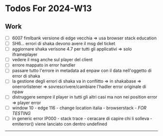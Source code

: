 # Todos For 2024-W13

## Work

- [ ] 6007 fimlbank versione di edge vecchia => usa browser stack education
- [ ] SH6... errori di shaka devono avere il msg del ticket
- [ ] aggiornare shaka verisone 4.7 per tutti gli applicativi => solo iframeplayer
- [ ] vedere il msg anche sul player del client
- [ ] errore mappato in error handler
- [ ] passare tutto l'errore in metadata ad enpaw con il data nell'oggetto di error di shaka
- [ ] la gestione degli errori di shaka va in conflitto => in shakabase => onerrorlistener => sovrescrivere/cambiare l'hadler error originale di npaw
- [ ] distruggere sempre il player in tutti gli altri casi ma non nei position error => player error
- [ ] window 10 - edge 116 - change location italia - browserstack - _FOR TESTING_
- [ ] in generic error IP000 - stack trace - ceracare di capire chi li solleva - emiterror() viene lanciato con dentro undefined

---
